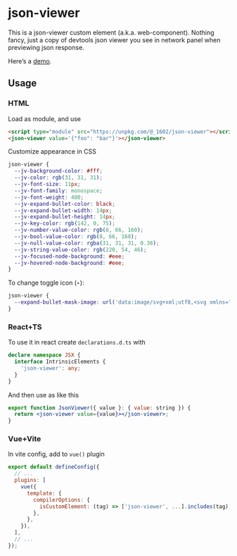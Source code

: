 # json-viewer

This is a json-viewer custom element (a.k.a. web-component). Nothing fancy, just a copy of devtools json viewer you see in network panel when previewing json response.

Here’s a [demo](https://jsfiddle.net/1602/yh6pozmd/).

## Usage

### HTML

Load as module, and use

```html
<script type="module" src="https://unpkg.com/@_1602/json-viewer"></script>
<json-viewer value='{"foo": "bar"}'></json-viewer>
```

Customize appearance in CSS

```css
json-viewer {
  --jv-background-color: #fff;
  --jv-color: rgb(31, 31, 31);
  --jv-font-size: 11px;
  --jv-font-family: monospace;
  --jv-font-weight: 400;
  --jv-expand-bullet-color: black;
  --jv-expand-bullet-width: 14px;
  --jv-expand-bullet-height: 14px;
  --jv-key-color: rgb(142, 0, 75);
  --jv-number-value-color: rgb(8, 66, 160);
  --jv-bool-value-color: rgb(8, 66, 160);
  --jv-null-value-color: rgba(31, 31, 31, 0.38);
  --jv-string-value-color: rgb(220, 54, 46);
  --jv-focused-node-background: #eee;
  --jv-hovered-node-background: #eee;
}
```

To change toggle icon (‣):

```css
json-viewer {
  --expand-bullet-mask-image: url('data:image/svg+xml;utf8,<svg xmlns="http://www.w3.org/2000/svg" width="14" height="14" fill="none"><path d="M10.5 6.65 4.9 2.8v7.7" fill="black"/></svg>');
}
```

### React+TS

To use it in react create `declarations.d.ts` with

```typescript
declare namespace JSX {
  interface IntrinsicElements {
    'json-viewer': any;
  }
}
```

And then use as like this

```jsx
export function JsonViewer({ value }: { value: string }) {
  return <json-viewer value={value}></json-viewer>;
}
```

### Vue+Vite

In vite config, add to `vue()` plugin

```js
export default defineConfig({
  // ...
  plugins: [
    vue({
      template: {
        compilerOptions: {
          isCustomElement: (tag) => ['json-viewer', ...].includes(tag),
        },
      },
    }),
  ],
  // ...
});
```

